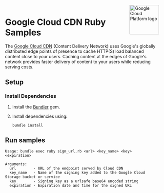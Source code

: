 <img src="https://avatars2.githubusercontent.com/u/2810941?v=3&s=96" alt="Google Cloud Platform logo" title="Google Cloud Platform" align="right" height="96" width="96"/>

# Google Cloud CDN Ruby Samples

The [Google Cloud CDN][cdn_docs] (Content Delivery Network) uses Google's
globally distributed edge points of presence to cache HTTP(S) load balanced
content close to your users. Caching content at the edges of Google's network
provides faster delivery of content to your users while reducing serving costs.

[cdn_docs]: https://cloud.google.com/cdn/docs/

## Setup

### Install Dependencies

1. Install the [Bundler](http://bundler.io/) gem.

1. Install dependencies using:

    `bundle install`

## Run samples

```
Usage: bundle exec ruby sign_url.rb <url> <key_name> <key> <expiration>

Arguments:
  url        - URL of the endpoint served by Cloud CDN
  key_name   - Name of the signing key added to the Google Cloud Storage bucket or service
  key        - Signing key as a urlsafe base64 encoded string
  expiration - Expiration date and time for the signed URL
```

